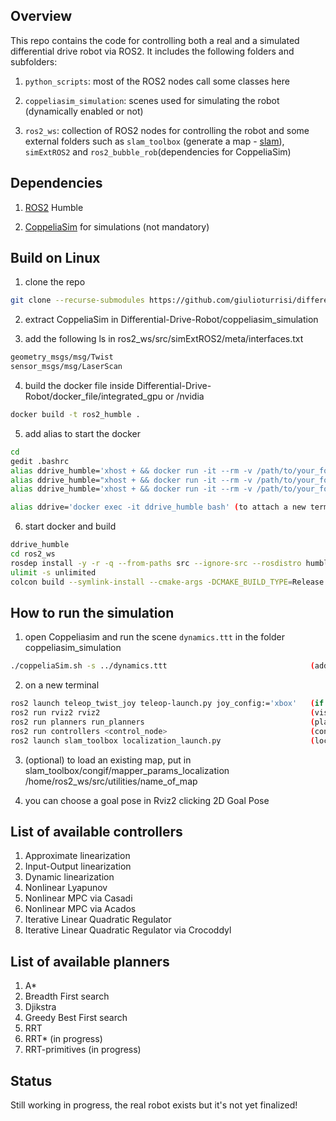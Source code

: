 ## Overview
This repo contains the code for controlling both a real and a simulated differential drive robot via ROS2. It includes the following folders and subfolders:

1. ```python_scripts```: most of the ROS2 nodes call some classes here
 
2. ```coppeliasim_simulation```: scenes used for simulating the robot (dynamically enabled or not)

3. ```ros2_ws```: collection of ROS2 nodes for controlling the robot and some external folders such as ```slam_toolbox``` (generate a map - [slam](https://github.com/SteveMacenski/slam_toolbox)), ```simExtROS2``` and ```ros2_bubble_rob```(dependencies for CoppeliaSim)

 
## Dependencies
1. [ROS2](https://docs.ros.org/en/humble/Installation.html) Humble

2. [CoppeliaSim](https://www.coppeliarobotics.com/downloads) for simulations (not mandatory)


## Build on Linux
1. clone the repo
```sh
git clone --recurse-submodules https://github.com/giulioturrisi/differential_drive.git
```

2. extract CoppeliaSim in Differential-Drive-Robot/coppeliasim_simulation

3. add the following ls in ros2_ws/src/simExtROS2/meta/interfaces.txt 
```sh
geometry_msgs/msg/Twist
sensor_msgs/msg/LaserScan
```

4. build the docker file inside Differential-Drive-Robot/docker_file/integrated_gpu or /nvidia
```sh
docker build -t ros2_humble .
```

5. add alias to start the docker
```sh
cd 
gedit .bashrc
alias ddrive_humble='xhost + && docker run -it --rm -v /path/to/your_folder/Differential-Drive-Robot:/home/ -v /tmp/.X11-unix:/tmp/.X11-unix:rw --device=/dev/input/ -e DISPLAY=$DISPLAY -e WAYLAND_DISPLAY=$WAYLAND_DISPLAY  -e QT_X11_NO_MITSHM=1 --gpus all --name ddrive_humble ros2_humble'  (if used /nvidia)
alias ddrive_humble="xhost + && docker run -it --rm -v /path/to/your_folder/Differential-Drive-Robot:/home/ -v /tmp/.X11-unix:/tmp/.X11-unix --device=/dev/dri --device=/dev/input/ -e DISPLAY=$DISPLAY -e WAYLAND_DISPLAY=$WAYLAND_DISPLAY --name ddrive_humble  ros2_humble" (if used /integrated_gpu)
alias ddrive_humble='xhost + && docker run -it --rm -v /path/to/your_folder/Differential-Drive-Robot:/home/ -v /tmp/.X11-unix:/tmp/.X11-unix -v /mnt/wslg:/mnt/wslg -v /usr/lib/wsl:/usr/lib/wsl --device=/dev/dxg -e DISPLAY=$DISPLAY -e WAYLAND_DISPLAY=$WAYLAND_DISPLAY -e XDG_RUNTIME_DIR=$XDG_RUNTIME_DIR -e PULSE_SERVER=$PULSE_SERVER -e LD_LIBRARY_PATH=/usr/lib/wsl/lib --name ddrive_humble ros2_humble' (if Windows Linux Subsystem)

alias ddrive='docker exec -it ddrive_humble bash' (to attach a new terminal to the running docker)
```

6. start docker and build
```sh
ddrive_humble
cd ros2_ws
rosdep install -y -r -q --from-paths src --ignore-src --rosdistro humble
ulimit -s unlimited
colcon build --symlink-install --cmake-args -DCMAKE_BUILD_TYPE=Release
```


## How to run the simulation
1. open Coppeliasim and run the scene `dynamics.ttt` in the folder coppeliasim_simulation 
```sh
./coppeliaSim.sh -s ../dynamics.ttt                                (add -h to disable the gui)
```

2. on a new terminal 
```sh
ros2 launch teleop_twist_joy teleop-launch.py joy_config:='xbox'   (if you want to use the joystick)
ros2 run rviz2 rviz2                                               (visualization)
ros2 run planners run_planners                                     (planning)
ros2 run controllers <control_node>                                (control)
ros2 launch slam_toolbox localization_launch.py                    (localization)
```
3. (optional) to load an existing map, put in slam_toolbox/congif/mapper_params_localization /home/ros2_ws/src/utilities/name_of_map


4. you can choose a goal pose in Rviz2 clicking 2D Goal Pose


## List of available controllers
1. Approximate linearization
2. Input-Output linearization
3. Dynamic linearization
4. Nonlinear Lyapunov
5. Nonlinear MPC via Casadi
6. Nonlinear MPC via Acados
7. Iterative Linear Quadratic Regulator
8. Iterative Linear Quadratic Regulator via Crocoddyl

## List of available planners
1. A*
2. Breadth First search
3. Djikstra
4. Greedy Best First search
5. RRT
6. RRT* (in progress)
7. RRT-primitives (in progress)

## Status
Still working in progress, the real robot exists but it's not yet finalized!

